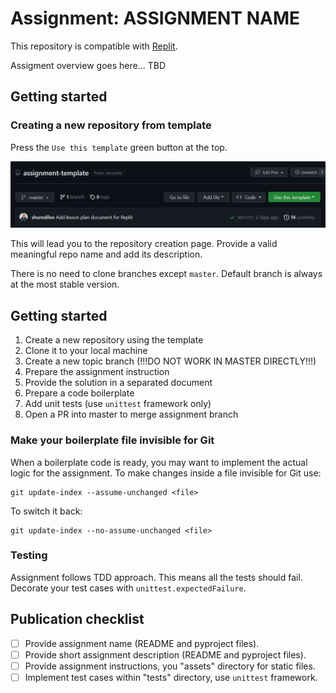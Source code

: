 # Assignment: ASSIGNMENT NAME

This repository is compatible with [Replit](https://replit.com/).

[//]: # (TODO: provide a short assignment overview)
Assigment overview goes here... TBD

## Getting started

### Creating a new repository from template

Press the `Use this template` green button at the top.

![](./.lesson/assets/repo-from-template.png)

This will lead you to the repository creation page.
Provide a valid meaningful repo name and add  its description.

There is no need to clone branches except `master`. Default branch is always at
the most stable version.

## Getting started

1. Create a new repository using the template
2. Clone it to your local machine
3. Create a new topic branch (!!!DO NOT WORK IN MASTER DIRECTLY!!!)
4. Prepare the assignment instruction
5. Provide the solution in a separated document
6. Prepare a code boilerplate
7. Add unit tests (use `unittest` framework only)
8. Open a PR into master to merge assignment branch

### Make your boilerplate file invisible for Git

When a boilerplate code is ready, you may want to implement the actual logic
for the assignment. To make changes inside a file invisible for Git use:

```shell
git update-index --assume-unchanged <file>
```

To switch it back:

```shell
git update-index --no-assume-unchanged <file>
```

### Testing

Assignment follows TDD approach. This means all the tests should fail.
Decorate your test cases with `unittest.expectedFailure`.

[//]: # (TODO: assignment documents)


## Publication checklist

- [ ] Provide assignment name (README and pyproject files).
- [ ] Provide short assignment description (README and pyproject files).
- [ ] Provide assignment instructions, you "assets" directory for static files.
- [ ] Implement test cases within "tests" directory, use `unittest` framework.
